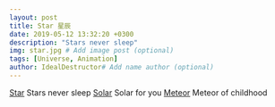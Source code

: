 ```yaml
---
layout: post
title: Star 星辰
date: 2019-05-12 13:32:20 +0300
description: "Stars never sleep"
img: star.jpg # Add image post (optional)
tags: [Universe, Animation]
author: IdealDestructor# Add name author (optional)
---
```

[Star](http://idealdestructor.com/stars/star.html)  Stars never sleep
[Solar](http://idealdestructor.com/stars/solar.html) Solar for you
[Meteor](http://idealdestructor.com/stars/meteor.html) Meteor of childhood